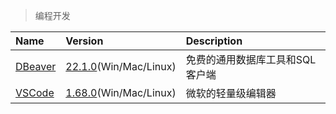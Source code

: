 > 编程开发

| Name               | Version                               | Description                     |
| :----------------- | :------------------------------------ | :------------------------------ |
| [DBeaver][DBeaver] | [22.1.0][DBeaver-Down](Win/Mac/Linux) | 免费的通用数据库工具和SQL客户端 |
| [VSCode][VSCode]   | [1.68.0][VSCode-Down](Win/Mac/Linux)  | 微软的轻量级编辑器              |

[DBeaver]: https://dbeaver.io/ '跳转主页'
[DBeaver-Down]: https://github.com/dbeaver/dbeaver/releases '跳转下载页'
[VSCode]: https://code.visualstudio.com/ '跳转主页'
[VSCode-Down]: https://code.visualstudio.com/Download '跳转下载页'
